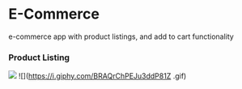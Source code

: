 # E-Commerce
e-commerce app with product listings, and add to cart functionality

### Product Listing

![](https://i.giphy.com/j8MxxiNbPzZBjGxIKC.gif) ![](https://i.giphy.com/BRAQrChPEJu3ddP81Z .gif)  
